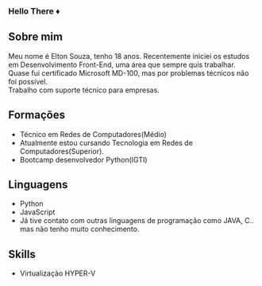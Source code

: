 ### Hello There ♦️
## Sobre mim
Meu nome é Elton Souza, tenho 18 anos. Recentemente iniciei os estudos em Desenvolvimento Front-End, uma área que sempre quis trabalhar.<br>
Quase fui certificado Microsoft MD-100, mas por problemas técnicos não foi possível.<br>
Trabalho com suporte técnico para empresas.
## Formações
- Técnico em Redes de Computadores(Médio)<br>
- Atualmente estou cursando Tecnologia em Redes de Computadores(Superior).<br>
- Bootcamp desenvolvedor Python(IGTI)
## Linguagens
- Python
- JavaScript
- Já tive contato com outras linguagens de programação como JAVA, C.. mas não tenho muito conhecimento.
## Skills
- Virtualização HYPER-V
